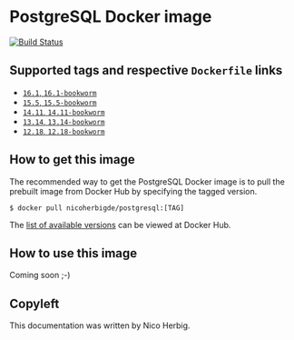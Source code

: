 # PostgreSQL Docker image

[![Build Status](https://github.com/nicoherbigio/docker-postgresql/actions/workflows/build-docker-images.yml/badge.svg)](https://github.com/nicoherbigio/docker-postgresql/actions/workflows/build-docker-images.yml)

## Supported tags and respective `Dockerfile` links

 * [`16.1`, `16.1-bookworm`](https://github.com/nicoherbigio/docker-postgresql/blob/main/16.1/debian/default/Dockerfile)
 * [`15.5`, `15.5-bookworm`](https://github.com/nicoherbigio/docker-postgresql/blob/main/15.5/debian/default/Dockerfile)
 * [`14.11`, `14.11-bookworm`](https://github.com/nicoherbigio/docker-postgresql/blob/main/14.11/debian/default/Dockerfile)
 * [`13.14`, `13.14-bookworm`](https://github.com/nicoherbigio/docker-postgresql/blob/main/13.14/debian/default/Dockerfile)
 * [`12.18`, `12.18-bookworm`](https://github.com/nicoherbigio/docker-postgresql/blob/main/12.18/debian/default/Dockerfile)

## How to get this image

The recommended way to get the PostgreSQL Docker image is to pull the prebuilt image from Docker Hub by specifying the tagged version.

```console
$ docker pull nicoherbigde/postgresql:[TAG]
```

The [list of available versions](https://hub.docker.com/r/nicoherbigde/postgresql/tags) can be viewed at Docker Hub.

## How to use this image

Coming soon ;-)

## Copyleft

This documentation was written by Nico Herbig.
